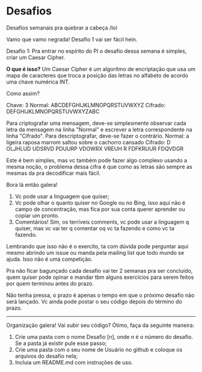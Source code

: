 Desafios
========

Desafios semanais pra quebrar a cabeça /lol


Vamo que vamo negrada! Desafio 1 vai ser fácil hein.

Desafio 1: Pra entrar no espírito do PI o desafio dessa semana é simples, criar um Caesar Cipher.

<b>O que é isso?</b>
Um Caesar Cipher é um algorítmo de encriptação que usa um mapa de caracteres que troca a posição das letras no alfabeto de acordo uma chave numérica INT.

Como assim?

Chave: 3
Normal:  ABCDEFGHIJKLMNOPQRSTUVWXYZ
Cifrado: DEFGHIJKLMNOPQRSTUVWXYZABC

Para criptografar uma mensagem, deve-se simplesmente observar cada letra da mensagem na linha "Normal" e escrever a letra correspondente na linha "Cifrado". Para descriptografar, deve-se fazer o contrário.
Normal:  a ligeira raposa marrom saltou sobre o cachorro cansado
Cifrado: D OLJHLUD UDSRVD PDUURP VDOWRX VREUH R FDFKRUUR FDQVDGR

Este é bem simples, mas vc também pode fazer algo complexo usando a mesma noção, o problema dessa cifra é que como as letras são sempre as mesmas da pra decodificar mais fácil.

Bora lá então galera!


1. Vc pode usar a linguagem que quiser;
2. Vc pode olhar o quanto quiser no Google ou no Bing, isso aqui não é campo de concentração, mas fica por sua conta querer aprender ou copiar um pronto.
3. Comentários! Sim, os terríveis comments, vc pode usar a linguagem q quiser, mas vc vai ter q comentar oq vc ta fazendo e como vc ta fazendo.


Lembrando que isso não é o exercíto, ta com dúvida pode perguntar aqui mesmo abrindo um issue ou manda pela mailing list que todo mundo se ajuda. Isso não é uma competição.

Pra não ficar bagunçado cada desafio vai ter 2 semanas pra ser concluído, quem quiser pode opinar e mandar tbm alguns exercícios para serem feitos por quem terminou antes do prazo.

Não tenha pressa, o prazo é apenas o tempo em que o próximo desafio não será lançado. Vc ainda pode postar o seu código depois do término do prazo. 


--------------------------------------------------------------------------

Organização galera! Vai subir seu código? Ótimo, faça da seguinte maneira:
1. Crie uma pasta com o nome Desafio [n], onde n é o número do desafio. Se a pasta já existir pule esse passo;
2. Crie uma pasta com o seu nome de Usuário no github e coloque os arquivos do desafio nela;
3. Incluia um README.md com instruções de uso.
